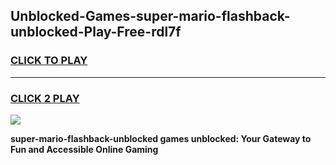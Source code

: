 
## Unblocked-Games-super-mario-flashback-unblocked-Play-Free-rdl7f
<h3>
<a href="https://premium76.site?title=super-mario-flashback-unblocked&ref=21A">CLICK TO PLAY</a></h3>
<hr>

<h3>
<a href="https://premium76.site?title=super-mario-flashback-unblocked&ref=21A">CLICK 2 PLAY</a>
  
</h3>

<a href="https://premium76.site?title=super-mario-flashback-unblocked&ref=21A"><img src="https://clearcache.store/games.png"></a>


**super-mario-flashback-unblocked games unblocked: Your Gateway to Fun and Accessible Online Gaming**
